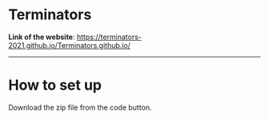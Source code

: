 # Terminators
**Link of the website**: https://terminators-2021.github.io/Terminators.github.io/

---

# How to set up
Download the zip file from the code button.
